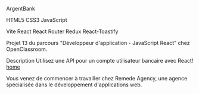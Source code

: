 ArgentBank

HTML5 CSS3 JavaScript

Vite React React Router Redux React-Toastify

Projet 13 du parcours "Développeur d'application - JavaScript React" chez OpenClassroom.

Description
Utilisez une API pour un compte utilisateur bancaire avec React!
[home](https://github.com/user-attachments/assets/c88ef5fe-d48c-4024-be70-44c8fefde10e)

Vous venez de commencer à travailler chez Remede Agency, une agence spécialisée dans le développement d'applications web.
